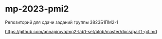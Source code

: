 # mp-2023-pmi2
Репозиторий для сдачи заданий группы 3823Б1ПМ2-1


https://github.com/annapirova/mp2-lab1-set/blob/master/docs/part1-git.md